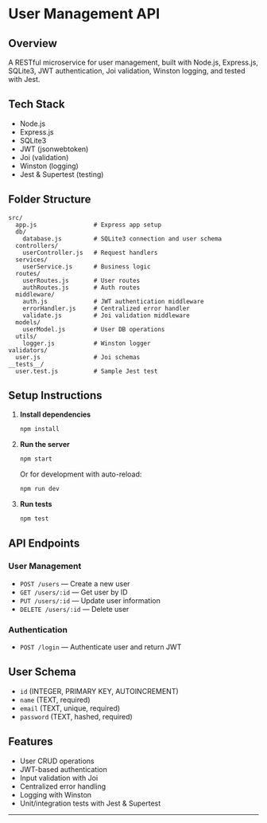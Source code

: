 # User Management API

## Overview
A RESTful microservice for user management, built with Node.js, Express.js, SQLite3, JWT authentication, Joi validation, Winston logging, and tested with Jest.

## Tech Stack
- Node.js
- Express.js
- SQLite3
- JWT (jsonwebtoken)
- Joi (validation)
- Winston (logging)
- Jest & Supertest (testing)

## Folder Structure
```
src/
  app.js                # Express app setup
  db/
    database.js         # SQLite3 connection and user schema
  controllers/
    userController.js   # Request handlers
  services/
    userService.js      # Business logic
  routes/
    userRoutes.js       # User routes
    authRoutes.js       # Auth routes
  middleware/
    auth.js             # JWT authentication middleware
    errorHandler.js     # Centralized error handler
    validate.js         # Joi validation middleware
  models/
    userModel.js        # User DB operations
  utils/
    logger.js           # Winston logger
validators/
  user.js               # Joi schemas
__tests__/
  user.test.js          # Sample Jest test
```

## Setup Instructions

1. **Install dependencies**
   ```bash
   npm install
   ```
2. **Run the server**
   ```bash
   npm start
   ```
   Or for development with auto-reload:
   ```bash
   npm run dev
   ```
3. **Run tests**
   ```bash
   npm test
   ```

## API Endpoints

### User Management
- `POST /users` — Create a new user
- `GET /users/:id` — Get user by ID
- `PUT /users/:id` — Update user information
- `DELETE /users/:id` — Delete user

### Authentication
- `POST /login` — Authenticate user and return JWT

## User Schema
- `id` (INTEGER, PRIMARY KEY, AUTOINCREMENT)
- `name` (TEXT, required)
- `email` (TEXT, unique, required)
- `password` (TEXT, hashed, required)

## Features
- User CRUD operations
- JWT-based authentication
- Input validation with Joi
- Centralized error handling
- Logging with Winston
- Unit/integration tests with Jest & Supertest

--- 